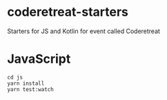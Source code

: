 # coderetreat-starters
Starters for JS and Kotlin for event called Coderetreat

# JavaScript

```shell script
cd js
yarn install
yarn test:watch
```


